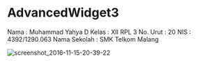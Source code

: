 # AdvancedWidget3

Nama : Muhammad Yahya D 
Kelas : XII RPL 3 
No. Urut : 20 
NIS : 4392/1290.063 Nama Sekolah : SMK Telkom Malang

![screenshot_2016-11-15-20-39-22](https://cloud.githubusercontent.com/assets/22857155/20307973/853cc34a-ab74-11e6-9658-176b60b5c42e.png)

